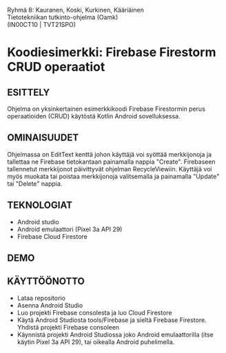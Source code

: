 Ryhmä 8: Kauranen, Koski, Kurkinen, Kääriäinen  
Tietotekniikan tutkinto-ohjelma (Oamk)  
(IN00CT10 | TVT21SPO)

# Koodiesimerkki: Firebase Firestorm CRUD operaatiot

## ESITTELY
Ohjelma on yksinkertainen esimerkkikoodi Firebase Firestormin perus operaatioiden (CRUD) käytöstä Kotlin Android sovelluksessa.


## OMINAISUUDET
Ohjelmassa on EditText kenttä johon käyttäjä voi syöttää merkkijonoja ja tallettaa ne Firebase tietokantaan painamalla nappia "Create". Firebaseen tallennetut merkkijonot päivittyvät ohjelman RecycleViewiin. Käyttäjä voi myös muokata tai poistaa merkkijonoja valitsemalla ja painamalla "Update" tai "Delete" nappia.

## TEKNOLOGIAT
* Android studio 
* Android emulaattori (Pixel 3a API 29)
* Firebase Cloud Firestore

## DEMO

## KÄYTTÖÖNOTTO
* Lataa repositorio
* Asenna Android Studio
* Luo projekti Firebase consolesta ja luo Cloud Firestore
* Käytä Android Studiosta tools/Firebase ja sieltä Firebase Firestore. Yhdistä projekti Firebase consoleen
* Käynnistä projekti Android Studiossa joko Android emulaattorilla (itse käytin Pixel 3a API 29), tai oikealla Android puhelimella.

